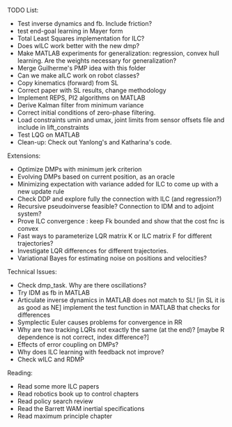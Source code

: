 TODO List:

- Test inverse dynamics and fb. Include friction?
- test end-goal learning in Mayer form
- Total Least Squares implementation for ILC?
- Does wILC work better with the new dmp?
- Make MATLAB experiments for generalization: regression, convex hull learning. 
  Are the weights necessary for generalization? 
- Merge Guilherme's PMP idea with this folder
- Can we make aILC work on robot classes?
- Copy kinematics (forward) from SL
- Correct paper with SL results, change methodology
- Implement REPS, PI2 algorithms on MATLAB
- Derive Kalman filter from minimum variance
- Correct initial conditions of zero-phase filtering.
- Load constraints umin and umax, joint limits from sensor offsets file and include in lift_constraints
- Test LQG on MATLAB 
- Clean-up: Check out Yanlong's and Katharina's code.

Extensions:
- Optimize DMPs with minimum jerk criterion
- Evolving DMPs based on current position, as an oracle 
- Minimizing expectation with variance added for ILC to come up with a new update rule
- Check DDP and explore fully the connection with ILC (and regression?)
- Recursive pseudoinverse feasible? Connection to IDM and to adjoint system?
- Prove ILC convergence : keep Fk bounded and show that the cost fnc is convex
- Fast ways to parameterize LQR matrix K or ILC matrix F for different trajectories?
- Investigate LQR differences for different trajectories.
- Variational Bayes for estimating noise on positions and velocities?

Technical Issues:
- Check dmp_task. Why are there oscillations?
- Try IDM as fb in MATLAB
- Articulate inverse dynamics in MATLAB does not match to SL! [in SL it is as good as NE]
implement the test function in MATLAB that checks for differences
- Symplectic Euler causes problems for convergence in RR
- Why are two tracking LQRs not exactly the same (at the end)? 
  [maybe R dependence is not correct, index difference?]
- Effects of error coupling on DMPs?
- Why does ILC learning with feedback not improve?
- Check wILC and RDMP

Reading:
- Read some more ILC papers
- Read robotics book up to control chapters
- Read policy search review
- Read the Barrett WAM inertial specifications
- Read maximum principle chapter
